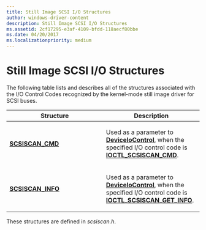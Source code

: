 ```yaml
---
title: Still Image SCSI I/O Structures
author: windows-driver-content
description: Still Image SCSI I/O Structures
ms.assetid: 2cf17295-e3af-4109-bfdd-118aecf80bbe
ms.date: 04/20/2017
ms.localizationpriority: medium
---
```


# Still Image SCSI I/O Structures





The following table lists and describes all of the structures associated with the I/O Control Codes recognized by the kernel-mode still image driver for SCSI buses.

<table>
<colgroup>
<col width="50%" />
<col width="50%" />
</colgroup>
<thead>
<tr class="header">
<th>Structure</th>
<th>Description</th>
</tr>
</thead>
<tbody>
<tr class="odd">
<td><p><a href="https://msdn.microsoft.com/library/windows/hardware/ff547972" data-raw-source="[&lt;strong&gt;SCSISCAN_CMD&lt;/strong&gt;](https://msdn.microsoft.com/library/windows/hardware/ff547972)"><strong>SCSISCAN_CMD</strong></a></p></td>
<td><p>Used as a parameter to <a href="https://msdn.microsoft.com/library/windows/desktop/aa363216" data-raw-source="[&lt;strong&gt;DeviceIoControl&lt;/strong&gt;](https://msdn.microsoft.com/library/windows/desktop/aa363216)"><strong>DeviceIoControl</strong></a>, when the specified I/O control code is <a href="https://msdn.microsoft.com/library/windows/hardware/ff542877" data-raw-source="[&lt;strong&gt;IOCTL_SCSISCAN_CMD&lt;/strong&gt;](https://msdn.microsoft.com/library/windows/hardware/ff542877)"><strong>IOCTL_SCSISCAN_CMD</strong></a>.</p></td>
</tr>
<tr class="even">
<td><p><a href="https://msdn.microsoft.com/library/windows/hardware/ff547981" data-raw-source="[&lt;strong&gt;SCSISCAN_INFO&lt;/strong&gt;](https://msdn.microsoft.com/library/windows/hardware/ff547981)"><strong>SCSISCAN_INFO</strong></a></p></td>
<td><p>Used as a parameter to <a href="https://msdn.microsoft.com/library/windows/desktop/aa363216" data-raw-source="[&lt;strong&gt;DeviceIoControl&lt;/strong&gt;](https://msdn.microsoft.com/library/windows/desktop/aa363216)"><strong>DeviceIoControl</strong></a>, when the specified I/O control code is <a href="https://msdn.microsoft.com/library/windows/hardware/ff542879" data-raw-source="[&lt;strong&gt;IOCTL_SCSISCAN_GET_INFO&lt;/strong&gt;](https://msdn.microsoft.com/library/windows/hardware/ff542879)"><strong>IOCTL_SCSISCAN_GET_INFO</strong></a>.</p></td>
</tr>
</tbody>
</table>

 

These structures are defined in *scsiscan.h*.

 

 




